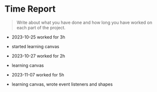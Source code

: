 # Time Report

> Write about what you have done and how long you have worked on each part of the project.




 
  - 2023-10-25 worked for 3h
  - started learning canvas
    
  - 2023-10-27 worked for 2h
  - learning canvas

  - 2023-11-07 worked for 5h
  - learning canvas, wrote event listeners and shapes

    

